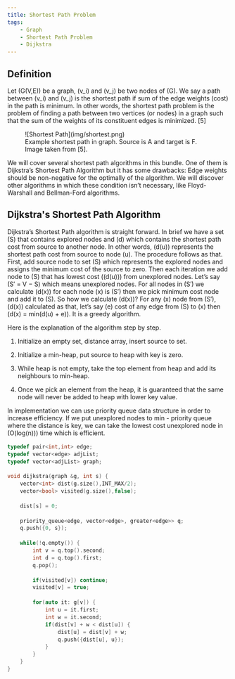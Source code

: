 ```yaml
---
title: Shortest Path Problem
tags:
    - Graph
    - Shortest Path Problem
    - Dijkstra
---
```


## Definition

Let \(G(V,E)\) be a graph, \(v_i\) and \(v_j\) be two nodes of \(G\). We say a path between \(v_i\) and \(v_j\) is the shortest path if sum of the edge weights (cost) in the path is minimum. In other words, the shortest path problem is the problem of finding a path between two vertices (or nodes) in a graph such that the sum of the weights of its constituent edges is minimized. [5]

<figure markdown="span">
![Shortest Path](img/shortest.png)
<figcaption>Example shortest path in graph. Source is A and target is F. Image taken from [5].</figcaption>
</figure>

We will cover several shortest path algorithms in this bundle. One of them is Dijkstra’s Shortest Path Algorithm but it has some drawbacks: Edge weights should be non-negative for the optimally of the algorithm. We will discover other algorithms in which these condition isn’t necessary, like Floyd-Warshall and Bellman-Ford algorithms.

## Dijkstra's Shortest Path Algorithm

Dijkstra’s Shortest Path algorithm is straight forward. In brief we have a set \(S\) that contains explored nodes and \(d\) which contains the shortest path cost from source to another node. In other words, \(d(u)\) represents the shortest path cost from source to node \(u\). The procedure follows as that. First, add source node to set \(S\) which represents the explored nodes and assigns the minimum cost of the source to zero. Then each iteration we add node to \(S\) that has lowest cost \((d(u))\) from unexplored nodes. Let’s say \(S′ = V − S\) which means unexplored nodes. For all nodes in \(S′\) we calculate \(d(x)\) for each node \(x\) is \(S′\) then we pick minimum cost node and add it to \(S\). So how we calculate \(d(x)\)? For any \(x\) node from \(S′\), \(d(x)\) calculated as that, let’s say \(e\) cost of any edge from \(S\) to \(x\) then \(d(x) = min(d(u) + e)\). It is a greedy algorithm.

Here is the explanation of the algorithm step by step.

1. Initialize an empty set, distance array, insert source to set.

2. Initialize a min-heap, put source to heap with key is zero.

3. While heap is not empty, take the top element from heap and add its neighbours to min-heap.

4. Once we pick an element from the heap, it is guaranteed that the same node will never be added to heap with lower key value.

In implementation we can use priority queue data structure in order to increase efficiency. If we put unexplored nodes to min - priority queue where the distance is key, we can take the lowest cost unexplored node in \(O(log(n))\) time which is efficient.

```cpp
typedef pair<int,int> edge;
typedef vector<edge> adjList;
typedef vector<adjList> graph;

void dijkstra(graph &g, int s) {
    vector<int> dist(g.size(),INT_MAX/2);
    vector<bool> visited(g.size(),false);

    dist[s] = 0;

    priority_queue<edge, vector<edge>, greater<edge>> q;
    q.push({0, s});

    while(!q.empty()) {
        int v = q.top().second;
        int d = q.top().first;
        q.pop();

        if(visited[v]) continue;
        visited[v] = true;

        for(auto it: g[v]) {
            int u = it.first;
            int w = it.second;
            if(dist[v] + w < dist[u]) {
                dist[u] = dist[v] + w;
                q.push({dist[u], u});
            } 
        }       
    }
}
```